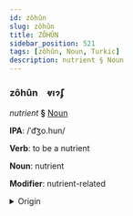 ```yaml
---
id: zôhûn
slug: zôhûn
title: ZÔHÛN
sidebar_position: 521
tags: [zôhûn, Noun, Turkic]
description: nutrient § Noun
---
```


### zôhûn&emsp;<span kind="abugida">ⱴıɂ̃ʄ</span>

*nutrient* **§** [Noun](../../tags/Noun)

**IPA**: /ˈd͡ʒo.hun/

**Verb**: to be a nutrient

**Noun**: nutrient

**Modifier**: nutrient-related

<details>
    <summary>Origin</summary>
    Kazakh жұғым jūğym [ʑo̙ʁʊwm]<br/>
    <em>Turkic Language Family</em>
</details>